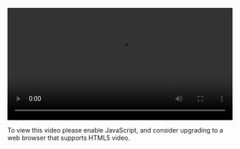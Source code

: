 <video controls="" style="width: 100%; display: block;"><source src="http://o86bpj665.bkt.clouddn.com/hand-in-hand-react/4-mongo-express.mp4" type="video/mp4"><p>To view this video please enable JavaScript, and consider upgrading to a web browser that supports HTML5 video.</p></video>
